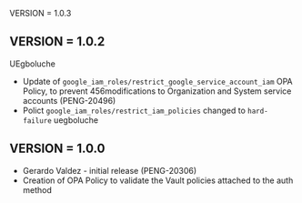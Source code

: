 VERSION = 1.0.3 

VERSION = 1.0.2   
--------
UEgboluche
- Update of `google_iam_roles/restrict_google_service_account_iam` OPA Policy, to prevent 456modifications to Organization and System service accounts (PENG-20496)
- Polict `google_iam_roles/restrict_iam_policies` changed to `hard-failure` uegboluche

VERSION = 1.0.0
--------
- Gerardo Valdez - initial release (PENG-20306) 
- Creation of OPA Policy to validate the Vault policies attached to the auth method
